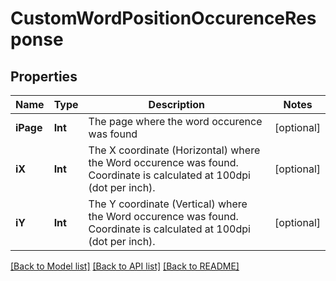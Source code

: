# CustomWordPositionOccurenceResponse

## Properties
Name | Type | Description | Notes
------------ | ------------- | ------------- | -------------
**iPage** | **Int** | The page where the word occurence was found | [optional] 
**iX** | **Int** | The X coordinate (Horizontal) where the Word occurence was found.  Coordinate is calculated at 100dpi (dot per inch). | [optional] 
**iY** | **Int** | The Y coordinate (Vertical) where the Word occurence was found.  Coordinate is calculated at 100dpi (dot per inch). | [optional] 

[[Back to Model list]](../README.md#documentation-for-models) [[Back to API list]](../README.md#documentation-for-api-endpoints) [[Back to README]](../README.md)


